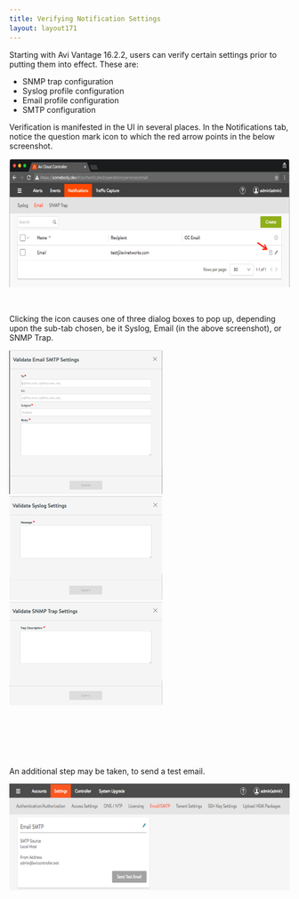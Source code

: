 ```yaml
---
title: Verifying Notification Settings
layout: layout171
---
```

Starting with Avi Vantage 16.2.2, users can verify certain settings prior to putting them into effect. These are:

* SNMP trap configuration
* Syslog profile configuration
* Email profile configuration
* SMTP configuration 

Verification is manifested in the UI in several places. In the Notifications tab, notice the question mark icon to which the red arrow points in the below screenshot.

<a href="img/notications_panel.png"><img class="alignnone wp-image-13490" src="img/notications_panel.png" alt="Avi Vantage UI notifications panel shows verification icon" width="650" height="232"></a>

 

Clicking the icon causes one of three dialog boxes to pop up, depending upon the sub-tab chosen, be it Syslog, Email (in the above screenshot), or SNMP Trap.

<a href="img/validate.email-smtp-settings.png"><img class="alignleft wp-image-13494" src="img/validate.email-smtp-settings.png" alt="validate.email smtp settings" width="275" height="259"></a><a href="img/validate-syslog-settings.png"><img class="alignright wp-image-13496" src="img/validate-syslog-settings.png" alt="validate syslog settings" width="275" height="188"></a>    <a href="img/validate-SNMP-trap-settings.png"><img class="aligncenter wp-image-13498" src="img/validate-SNMP-trap-settings.png" alt="validate SNMP trap settings" width="275" height="186"></a>

 

 

 

An additional step may be taken, to send a test email.

<a href="img/email_smtp_page.cropped.png"><img class="alignnone wp-image-13557" src="img/email_smtp_page.cropped.png" alt="email_smtp_page.cropped" width="650" height="192"></a>

